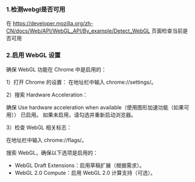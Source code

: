 ### 1.检测webgl是否可用
在 https://developer.mozilla.org/zh-CN/docs/Web/API/WebGL_API/By_example/Detect_WebGL 页面检查当前是否可用

### 2.启用 WebGL 设置

确保 WebGL 功能在 Chrome 中是启用的：

1）打开 Chrome 的设置： 在地址栏中输入 chrome://settings/。

2）搜索 Hardware Acceleration：

确保 Use hardware acceleration when available（使用图形加速功能（如果可用）） 已启用。
如果未启用，请勾选并重新启动浏览器。

3）检查 WebGL 相关标志：

在地址栏中输入 chrome://flags/。

搜索 WebGL，确保以下选项是启用的：
- WebGL Draft Extensions：启用草稿扩展（根据需求）。
- WebGL 2.0 Compute：启用 WebGL 2.0 计算支持（可选）。